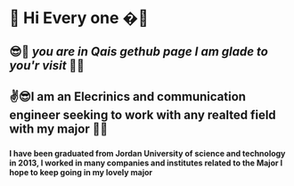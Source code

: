 # 🙌 Hi Every one �🤳 # 
## 😎👀 _you are in Qais gethub page I am glade to you'r visit_ 🐱‍💻 ##
## ✌😎I am an Elecrinics and communication engineer seeking to work with any realted field with my major 🐱‍🚀
###
#### I have been graduated from Jordan University of science and technology in 2013, I worked in many companies and institutes related to the Major I hope to keep going in my lovely major 
